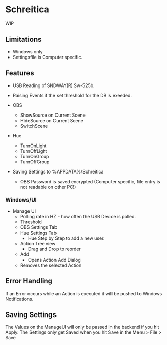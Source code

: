 # Schreitica
WIP

## Limitations 
- Windows only
- Settingsfile is Computer specific.

## Features
- USB Reading of SNDWAY(R) Sw-525b.
- Raising Events if the set threshold for the DB is exeeded.
- OBS
  - ShowSource on Current Scene
  - HideSource on Current Scene
  - SwitchScene
- Hue
  - TurnOnLight
  - TurnOffLight
  - TurnOnGroup
  - TurnOffGroup

- Saving Settings to %APPDATA%\Schreitica
  - OBS Password is saved encrypted (Computer specific, file entry is not readable on other PC!)
 
 ### Windows/UI
 - Manage UI
   - Polling rate in HZ - how often the USB Device is polled.
   - Threshold
   - OBS Settings Tab
   - Hue Settings Tab
     - Hue Step by Step to add a new user.
   - Action Tree view
     - Drag and Drop to reorder
   - Add
     - Opens Action Add Dialog
   - Removes the selected Action
   
 ## Error Handling
 If an Error occurs while an Action is executed it will be pushed to Windows Notifications.
 
 
 ## Saving Settings
 The Values on the ManageUI will only be passed in the backend if you hit Apply.
 The Settings only get Saved when you hit Save in the Menu > File > Save
